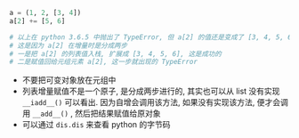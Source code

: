 ```python
a = (1, 2, [3, 4])
a[2] += [5, 6]

# 以上在 python 3.6.5 中抛出了 TypeError, 但 a[2] 的值还是变成了 [3, 4, 5, 6]
# 这是因为 a[2] 在增量时是分成两步
# 一是把 a[2] 的列表值入栈, 扩展成 [3, 4, 5, 6], 这是成功的
# 二是赋值回给元组元素 a[2], 这一步就出现的 TypeError
```

* 不要把可变对象放在元组中
* 列表增量赋值不是一个原子, 是分成两步进行的, 其实也可以从 list 没有实现 `__iadd__()` 可以看出. 因为自增会调用该方法, 如果没有实现该方法, 便才会调用 `__add__()` , 然后把结果赋值给原对象
* 可以通过 `dis.dis` 来查看 python 的字节码

